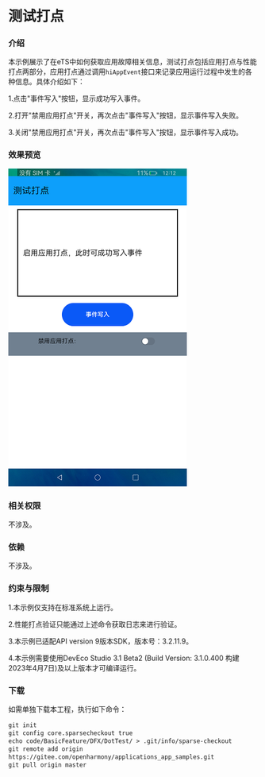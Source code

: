 # 测试打点

### 介绍

本示例展示了在eTS中如何获取应用故障相关信息，测试打点包括应用打点与性能打点两部分，应用打点通过调用`hiAppEvent`接口来记录应用运行过程中发生的各种信息。具体介绍如下：

1.点击"事件写入"按钮，显示成功写入事件。

2.打开"禁用应用打点"开关，再次点击"事件写入"按钮，显示事件写入失败。

3.关闭"禁用应用打点"开关，再次点击"事件写入"按钮，显示事件写入成功。

### 效果预览

![](screenshots/device/main.png)

### 相关权限

不涉及。

### 依赖

不涉及。

### 约束与限制

1.本示例仅支持在标准系统上运行。

2.性能打点验证只能通过上述命令获取日志来进行验证。

3.本示例已适配API version 9版本SDK，版本号：3.2.11.9。

4.本示例需要使用DevEco Studio 3.1 Beta2 (Build Version: 3.1.0.400 构建 2023年4月7日)及以上版本才可编译运行。

### 下载
如需单独下载本工程，执行如下命令：

```
git init
git config core.sparsecheckout true
echo code/BasicFeature/DFX/DotTest/ > .git/info/sparse-checkout
git remote add origin https://gitee.com/openharmony/applications_app_samples.git
git pull origin master
```